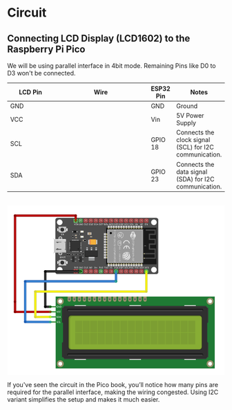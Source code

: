 # Circuit

## Connecting LCD Display (LCD1602) to the Raspberry Pi Pico

We will be using parallel interface in 4bit mode. Remaining Pins like D0 to D3 won't be connected.

<table>
  <thead>
    <tr>
      <th style="width: 250px;">LCD Pin</th>
      <th style="width: 250px; text-align: center;">Wire</th>
      <th>ESP32 Pin</th>
      <th>Notes</th>
    </tr>
  </thead>
  <tbody>
    <tr>
      <td>GND</td>
      <td style="text-align: center; vertical-align: middle; padding: 0;">
        <div class="wire black" style="width: 200px; margin: 0 auto;">
          <div class="male-left"></div>
          <div class="male-right"></div>
        </div>
      </td>
      <td>GND</td>
      <td>Ground</td>
    </tr>
    <tr>
      <td>VCC</td>
      <td style="text-align: center; vertical-align: middle; padding: 0;">
        <div class="wire red" style="width: 200px; margin: 0 auto;">
          <div class="male-left"></div>
          <div class="male-right"></div>
        </div>
      </td>
      <td>Vin</td>
      <td>5V Power Supply</td>
    </tr>
    <tr>
      <td>SCL</td>
      <td style="text-align: center; vertical-align: middle; padding: 0;">
        <div class="wire blue" style="width: 200px; margin: 0 auto;">
          <div class="male-left"></div>
          <div class="male-right"></div>
        </div>
      </td>
      <td>GPIO 18</td>
      <td>Connects the clock signal (SCL) for I2C communication.</td>
    </tr>
    <tr>
      <td>SDA</td>
      <td style="text-align: center; vertical-align: middle; padding: 0;">
        <div class="wire yellow" style="width: 200px; margin: 0 auto;">
          <div class="male-left"></div>
          <div class="male-right"></div>
        </div>
      </td>
      <td>GPIO 23</td>
      <td>Connects the data signal (SDA) for I2C communication.</td>
    </tr>
  </tbody>
</table>
<br/>
<img style="display: block; margin: auto;" alt="lcd1602" src="./images/connecting-esp32-with-lcd-display-lcd1602.png"/>

If you've seen the circuit in the Pico book, you’ll notice how many pins are required for the parallel interface, making the wiring congested. Using I2C variant simplifies the setup and makes it much easier.
